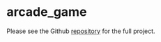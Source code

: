 # arcade_game

Please see the Github [repository](https://github.com/eckelsjd/bubble_bobble.git) for the full project.

